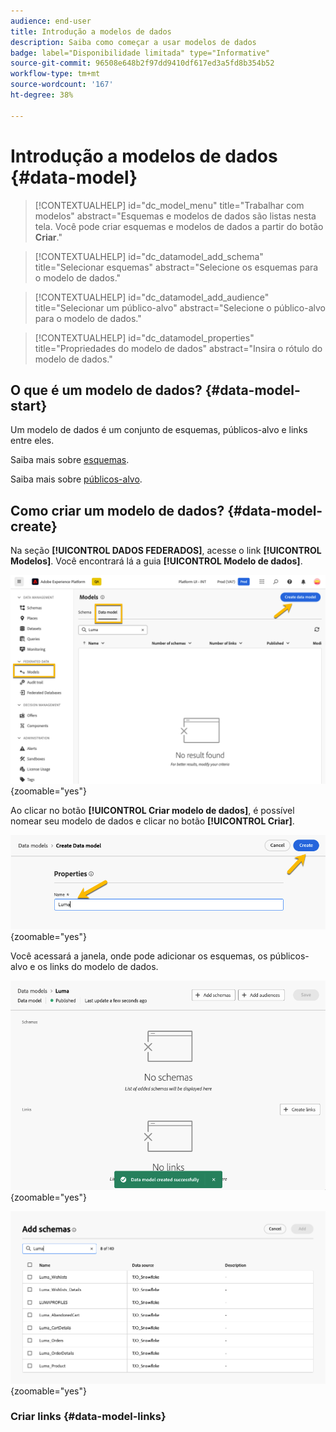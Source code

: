 ```yaml
---
audience: end-user
title: Introdução a modelos de dados
description: Saiba como começar a usar modelos de dados
badge: label="Disponibilidade limitada" type="Informative"
source-git-commit: 96508e648b2f97dd9410df617ed3a5fd8b354b52
workflow-type: tm+mt
source-wordcount: '167'
ht-degree: 38%

---
```


# Introdução a modelos de dados {#data-model}


>[!CONTEXTUALHELP]
>id="dc_model_menu"
>title="Trabalhar com modelos"
>abstract="Esquemas e modelos de dados são listas nesta tela. Você pode criar esquemas e modelos de dados a partir do botão **Criar**."

>[!CONTEXTUALHELP]
>id="dc_datamodel_add_schema"
>title="Selecionar esquemas"
>abstract="Selecione os esquemas para o modelo de dados."


>[!CONTEXTUALHELP]
>id="dc_datamodel_add_audience"
>title="Selecionar um público-alvo"
>abstract="Selecione o público-alvo para o modelo de dados."

>[!CONTEXTUALHELP]
>id="dc_datamodel_properties"
>title="Propriedades do modelo de dados"
>abstract="Insira o rótulo do modelo de dados."


## O que é um modelo de dados? {#data-model-start}

Um modelo de dados é um conjunto de esquemas, públicos-alvo e links entre eles.

Saiba mais sobre [esquemas](../customer/schemas.md).

Saiba mais sobre [públicos-alvo](../customer/audiences.md).

## Como criar um modelo de dados? {#data-model-create}

Na seção **[!UICONTROL DADOS FEDERADOS]**, acesse o link **[!UICONTROL Modelos]**. Você encontrará lá a guia **[!UICONTROL Modelo de dados]**.

![](assets/datamodel_create.png){zoomable="yes"}

Ao clicar no botão **[!UICONTROL Criar modelo de dados]**, é possível nomear seu modelo de dados e clicar no botão **[!UICONTROL Criar]**.

![](assets/datamodel_name.png){zoomable="yes"}

Você acessará a janela, onde pode adicionar os esquemas, os públicos-alvo e os links do modelo de dados.

![](assets/datamodel_created.png){zoomable="yes"}

![](assets/datamodel_schemas.png){zoomable="yes"}

### Criar links {#data-model-links}

